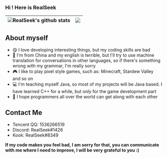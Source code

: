 ### Hi ! Here is RealSeek

|<img align="center" src="https://github-readme-stats.vercel.app/api?username=RealSeek&count_private=true&theme=tokyonight&show_icons=true&include_all_commits=true&hide_border=true" alt="RealSeek's github stats" /> | <img align="center" src="https://github-readme-stats.vercel.app/api/top-langs/?username=RealSeek&layout=compact&hide_border=true&theme=tokyonight&langs_count=8&hide=HTML,CSS" /> |
| ------------- | ------------- |

## About myself

- 😋 I love developing interesting things, but my coding skills are bad
- 💖 I'm from China and my english is terrible, but I'll try to use machine translation for conversations in other languages, so if there's something wrong with my grammar, I'm really sorry
- 🎮 I like to play pixel style games, such as: Minecraft, Stardew Valley and so on
- 💻 I'm teaching myself Java, so most of my projects will be Java based. I have learned C++ for a while, but only for the game development part
- 🌈 I hope programmers all over the world can get along with each other

## Contact Me
- Tencent QQ: 1536266519
- Discord: RealSeek#1426
- Kook: RealSeek#8349

**If my code makes you feel bad, I am sorry for that, you can communicate with me where I need to improve, I will be very grateful to you :)**
